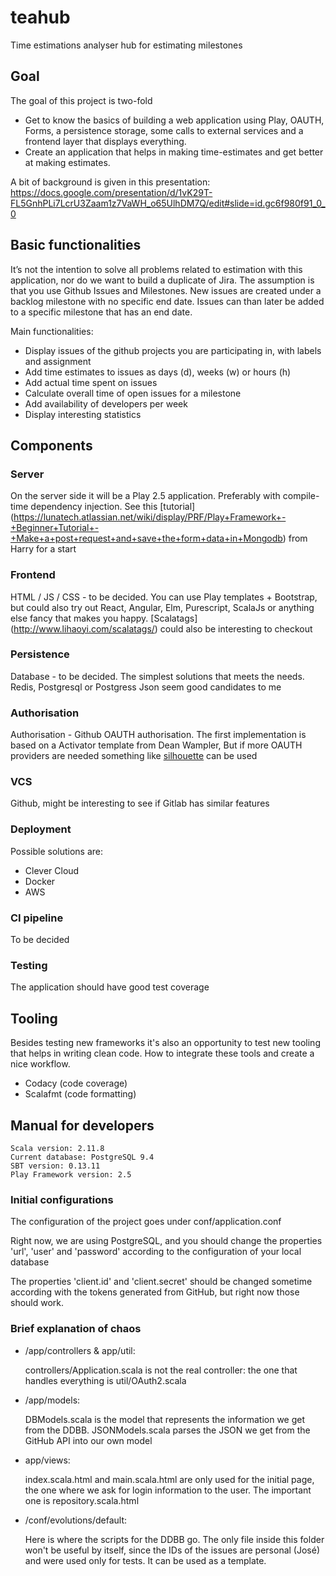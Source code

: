 # teahub
Time estimations analyser hub for estimating milestones

## Goal

The goal of this project is two-fold
 * Get to know the basics of building a web application using Play, OAUTH, Forms, a persistence storage, some calls to external services and a frontend layer that displays everything.
 * Create an application that helps in making time-estimates and get better at making estimates.

A bit of background is given in this presentation: https://docs.google.com/presentation/d/1vK29T-FL5GnhPLi7LcrU3Zaam1z7VaWH_o65UlhDM7Q/edit#slide=id.gc6f980f91_0_0

## Basic functionalities
It’s not the intention to solve all problems related to estimation with this application, nor do we want to build a duplicate of Jira. The assumption is that you use Github Issues and Milestones. New issues are created under a backlog milestone with no specific end date. Issues can than later be added to a specific milestone that has an end date.

Main functionalities:
- Display issues of the github projects you are participating in, with labels and assignment
- Add time estimates to issues as days (d), weeks (w) or hours (h)
- Add actual time spent on issues
- Calculate overall time of open issues for a milestone
- Add availability of developers per week
- Display interesting statistics


## Components

### Server
On the server side it will be a Play 2.5 application. Preferably with compile-time dependency injection. See this [tutorial] (https://lunatech.atlassian.net/wiki/display/PRF/Play+Framework+-+Beginner+Tutorial+-+Make+a+post+request+and+save+the+form+data+in+Mongodb) from Harry for a start

### Frontend
HTML / JS / CSS - to be decided. You can use Play templates + Bootstrap, but could also try out React, Angular, Elm, Purescript, ScalaJs or anything else fancy that makes you happy. [Scalatags] (http://www.lihaoyi.com/scalatags/) could also be interesting to checkout

### Persistence
Database - to be decided. The simplest solutions that meets the needs. Redis, Postgresql or Postgress Json seem good candidates to me

### Authorisation
Authorisation - Github OAUTH authorisation. The first implementation is based on a Activator template from Dean Wampler, But if more OAUTH providers are needed something like [silhouette](http://silhouette.mohiva.com/) can be used

### VCS
Github, might be interesting to see if Gitlab has similar features

### Deployment
Possible solutions are: 
- Clever Cloud
- Docker
- AWS

### CI pipeline
To be decided

### Testing
The application should have good test coverage


## Tooling
Besides testing new frameworks it's also an opportunity to test new tooling that helps in writing clean code. How to integrate these tools and create a nice workflow. 

- Codacy (code coverage)
- Scalafmt (code formatting)

## Manual for developers
	Scala version: 2.11.8
	Current database: PostgreSQL 9.4
	SBT version: 0.13.11
	Play Framework version: 2.5

### Initial configurations
The configuration of the project goes under conf/application.conf

Right now, we are using PostgreSQL, and you should change the properties 'url', 'user' and 'password' according to the configuration of your local database

The properties 'client.id' and 'client.secret' should be changed sometime according with the tokens generated from GitHub, but right now those should work.

### Brief explanation of chaos
- /app/controllers & app/util:

	controllers/Application.scala is not the real controller: the one that handles everything is util/OAuth2.scala

- /app/models:

	DBModels.scala is the model that represents the information we get from the DDBB. JSONModels.scala parses the JSON we get from the GitHub API into our own model

- app/views:

	index.scala.html and main.scala.html are only used for the initial page, the one where we ask for login information to the user. The important one is repository.scala.html

- /conf/evolutions/default:

	Here is where the scripts for the DDBB go. The only file inside this folder won't be useful by itself, since the IDs of the issues are personal (José) and were used only for tests. It can be used as a template.

